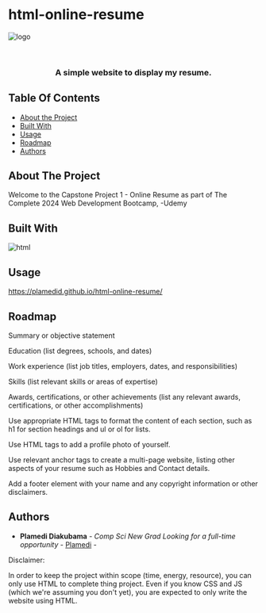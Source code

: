 # html-online-resume

![logo](https://github.com/PlamediD/html-online-resume/assets/87151146/bf9757be-0761-4b3a-9086-7ea26e8fde03)



<br/>
<p align="center">
  <a href="https://github.com/PlamediD/html-online-resume">
    
  </a>

  <h3 align="center">A simple website to display my resume. </h3>

 
</p>



## Table Of Contents

* [About the Project](#about-the-project)
* [Built With](#built-with)
* [Usage](#usage)
* [Roadmap](#roadmap)
* [Authors](#authors)

## About The Project

Welcome to the Capstone Project 1 - Online Resume as part of The Complete 2024 Web Development Bootcamp, -Udemy



## Built With

![html](https://github.com/PlamediD/html-online-resume/assets/87151146/8c1aa4e1-62ed-494f-88f4-d7da07fb96a6)


## Usage

https://plamedid.github.io/html-online-resume/


## Roadmap


Summary or objective statement

Education (list degrees, schools, and dates)

Work experience (list job titles, employers, dates, and responsibilities)

Skills (list relevant skills or areas of expertise)

Awards, certifications, or other achievements (list any relevant awards, certifications, or other accomplishments)

Use appropriate HTML tags to format the content of each section, such as h1 for section headings and ul or ol for lists.

Use HTML tags to add a profile photo of yourself.

Use relevant anchor tags to create a multi-page website, listing other aspects of your resume such as Hobbies and Contact details.

Add a footer element with your name and any copyright information or other disclaimers. 



## Authors

* **Plamedi Diakubama** - *Comp Sci New Grad Looking for a full-time opportunity* - [Plamedi](https://github.com/PlamediD/) - 








Disclaimer: 
      
In order to keep the project within scope (time, energy, resource), you can only use HTML to complete thing project. Even if you know CSS and JS (which we're assuming you don't yet), you are expected to only write the website using HTML.


